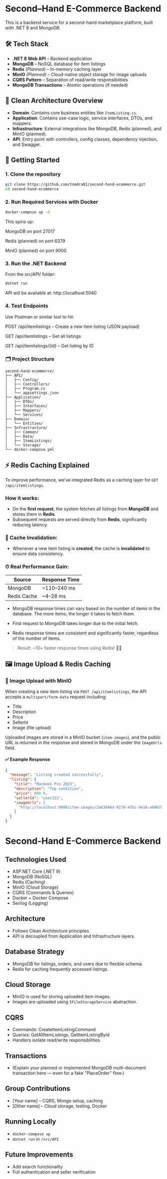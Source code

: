 # Second–Hand E-Commerce Backend

This is a backend service for a second-hand marketplace platform, built with .NET 8 and MongoDB.

## 🛠 Tech Stack

- **.NET 8 Web API** – Backend application
- **MongoDB** – NoSQL database for item listings
- **Redis** *(Planned)* – In-memory caching layer
- **MinIO** *(Planned)* – Cloud-native object storage for image uploads
- **CQRS Pattern** – Separation of read/write responsibilities
- **MongoDB Transactions** – Atomic operations (if needed)

## 🧱 Clean Architecture Overview

- **Domain**: Contains core business entities like `ItemListing.cs`.
- **Application**: Contains use-case logic, service interfaces, DTOs, and mappers.
- **Infrastructure**: External integrations like MongoDB, Redis (planned), and MinIO (planned).
- **API**: Entry point with controllers, config classes, dependency injection, and Swagger.

## 🚀 Getting Started

### 1. Clone the repository

```bash
git clone https://github.com/tomdra01/second-hand-ecommerce.git
cd second-hand-ecommerce
```

### 2. Run Required Services with Docker

```bash
docker-compose up -d
```

This spins up:

MongoDB on port 27017

Redis (planned) on port 6379

MinIO (planned) on port 9000

### 3. Run the .NET Backend
From the src/API/ folder:

```bash
dotnet run
```

API will be available at:
http://localhost:5040

### 4. Test Endpoints

Use Postman or similar tool to hit:

POST /api/itemlistings – Create a new item listing (JSON payload)

GET /api/itemlistings – Get all listings

GET /api/itemlistings/{id} – Get listing by ID

### 🗂 Project Structure

```pgsql
second-hand-ecommerce/
├── API/
│   ├── Config/
│   ├── Controllers/
│   ├── Program.cs
│   └── appsettings.json
├── Application/
│   ├── DTOs/
│   ├── Interfaces/
│   ├── Mappers/
│   └── Services/
├── Domain/
│   └── Entities/
├── Infrastructure/
│   ├── Common/
│   ├── Data/
│   ├── ItemListings/
│   └── Storage/
└── docker-compose.yml
```

## ⚡ Redis Caching Explained

To improve performance, we've integrated Redis as a caching layer for `GET /api/itemlistings`.

### How it works:
- On the **first request**, the system fetches all listings from **MongoDB** and stores them in **Redis**.
- Subsequent requests are served directly from **Redis**, significantly reducing latency.

### 🔁 Cache Invalidation:
- Whenever a new item listing is **created**, the cache is **invalidated** to ensure data consistency.

### ⏱ Real Performance Gain:
| Source      | Response Time |
|-------------|----------------|
| MongoDB     | ~110–240 ms    |
| Redis Cache | ~4–28 ms       |

- MongoDB response times can vary based on the number of items in the database. The more items, the longer it takes to fetch them.

- First request to MongoDB takes longer due to the initial fetch. 

- Redis response times are consistent and significantly faster, regardless of the number of items. 

> Result: ~10× faster response times using Redis! 🧠🚀

## 🖼️ Image Upload & Redis Caching

### 📸 Image Upload with MinIO

When creating a new item listing via `POST /api/itemlistings`, the API accepts a `multipart/form-data` request including:

- Title
- Description
- Price
- SellerId
- Image (file upload)

Uploaded images are stored in a MinIO bucket (`item-images`), and the public URL is returned in the response and stored in MongoDB under the `ImageUrls` field.

#### ✅ Example Response

```json
{
  "message": "Listing created successfully",
  "listing": {
    "title": "Macbook Pro 2023",
    "description": "Top condition",
    "price": 800.0,
    "sellerId": "user222",
    "imageUrls": [
      "http://localhost:9000/item-images/2a63646d-6178-4fbc-9e16-e6067a02624d_logo.png"
    ]
  }
}
```

# Second-Hand E-Commerce Backend

## Technologies Used
- ASP.NET Core (.NET 9)
- MongoDB (NoSQL)
- Redis (Caching)
- MinIO (Cloud Storage)
- CQRS (Commands & Queries)
- Docker + Docker Compose
- Serilog (Logging)

## Architecture
- Follows Clean Architecture principles.
- API is decoupled from Application and Infrastructure layers.

## Database Strategy
- MongoDB for listings, orders, and users due to flexible schema.
- Redis for caching frequently accessed listings.

## Cloud Storage
- MinIO is used for storing uploaded item images.
- Images are uploaded using `IFileStorageService` abstraction.

## CQRS
- Commands: CreateItemListingCommand
- Queries: GetAllItemListings, GetItemListingById
- Handlers isolate read/write responsibilities.

## Transactions
- (Explain your planned or implemented MongoDB multi-document transaction here — even for a fake "PlaceOrder" flow.)

## Group Contributions
- [Your name] – CQRS, Mongo setup, caching
- [Other name] – Cloud storage, testing, Docker

## Running Locally
- `docker-compose up`
- `dotnet run` in `/src/API`

## Future Improvements
- Add search functionality
- Full authentication and seller verification




